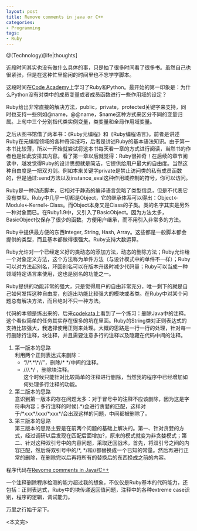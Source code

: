 ```yaml
---
layout: post
title: Remove comments in java or C++
categories:
- Programming
tags:
- Ruby
---
```


@(Technology)[life|thoughts]

近段时间其实也没有做什么具体的事，只是抽了很多时间看了很多书。虽然自己也很紧张，但是在这种忙里偷闲的时间里也不忘学学脚本。

这段时间在<a href="http://www.codeacademy.com" target="_blank">Code Academy</a>上学习了Ruby和Python。最开始的第一印象是：为什么Python没有对类中的成员变量或者成员函数进行一些作用域的设定？

Ruby给出非常直接的解决方法，public，private，protected关键字来支持，同时也支持一些例如@name，@@name，$name这种方式来区分不同的变量归属。上句中三个分别指代类实例变量，类变量和全局作用域变量。

之后从图书馆借了两本书：《Ruby元编程》和《Ruby编程语言》。前者是讲述Ruby在元编程领域的各种奇淫技巧，后者是讲述Ruby的基本语法知识。由于第一本书比较薄，所以一开始就尝试将这本书每天看一章的方式进行阅读，当然书的作者也是如此安排其内容。看了第一章以后就觉得：Ruby很神奇！在后续的章节阅读中，越发觉得Ruby的设计思想就是简洁，它提供给用户最大的自由度。当然这种自由度是一把双刃剑。例如本来关键字private是禁止访问类的私有成员函数的，但是通过:send方法以及instance_eval这种作用域控制的符号，你可以访问。

Ruby是一种动态脚本，它相对于静态的编译语言忽略了类型信息，但是不代表它没有类型。Ruby中几乎一切都是Object，它的继承体系可以得出：Object<-Module<-Kernel<-Class。而Object本身又是Class的子类。类的名字其实是另外一种对象而已。在Ruby1.9中，又引入了BasicObject。因为方法太多，BasicObject仅保存了很少的函数。方便用户继承，而不用引入非常多的方法。

Ruby中提供最方便的东西Integer, String, Hash, Array。这些都是一般脚本都会提供的类型，而且基本都做得很强大。Ruby支持大数运算。

Ruby允许对一个已经定义好的类动态的添加方法，动态的删除方法；Ruby允许给一个对象定义方法，这个方法称为单件方法（与设计模式中的单件不一样）；Ruby可以对方法起别名，环回别名可以在版本升级时减少代码量；Ruby可以当成一种领域特定语言来使用，这也是别名的功能之一。

Ruby提供的功能非常的强大，只是觉得用户的自由非常充分，唯一剩下的就是自己如何发挥这种自由度，创造出功能比较强大的模块或者类。在Ruby中对某个问题总有解决方法，而且绝对不只一种方法。

代码的本领是练出来的，后来<a href="http://www.codekata.com" target="_blank">codekata</a>上看到了一个练习：删除Java中的注释。这个看似简单的任务其实存在很多的坑在里面。Ruby的String类对正则表达式的支持比较强大，我选择使用正则来处理。大概的思路是一行一行的处理，针对每一行删除行注释，块注释，并且需要注意多行的注释以及隐藏在代码中间的注释。

1. 第一版本的思路  
利用两个正则表达式来删除：  
	+ “/\/\*.\*\\\*\//”，删除/\* \*/中间的注释。  
	+ /\/\/.\*/ ，删除块注释。  
这个时候只能针对比较简单的注释进行删除，当然我的程序中已经增加如何处理多行注释的功能。  
2. 第二版本的思路  
意识到第一版本的存在问题太多：对于冒号中的注释不应该删除，因为这是字符串内容；多行注释的时候(.\*)会进行贪婪的匹配，这样对于/\*xxx\*/xxx/\*xxx\*/会出现这样的问题，中间都被删除了。  
3. 第三版本的思路  
第三版本的思路主要是在前两个问题的基础上解决的。第一、针对贪婪的方式，经过调研以后发现在匹配后面增加?，原来的模式就变为非贪婪模式；第二、针对这种双引号中的内容问题，采取迂回战术，首先，将双引号之间的内容匹配，然后将双引号中的/\*, \*/和//都替换成一个已知的常量。然后再进行正常的删除，在删除完以后再将所有的替换后的东西换成之前的内容。  

程序代码在<a href=https://github.com/chunyang-wen/code-practice/blob/master/Ruby/remove-comments-in-java.rb target="_blank">Revome comments in Java/C++</a>

一个注释删除程序检测的能力超过我的想象，不仅仅是Ruby基本的代码能力，还包括：正则表达式，Ruby中的块传递返回值问题，注释中的各种extreme case识别，程序的逻辑，调试能力。  

万里之行始于足下。

<本文完\>


